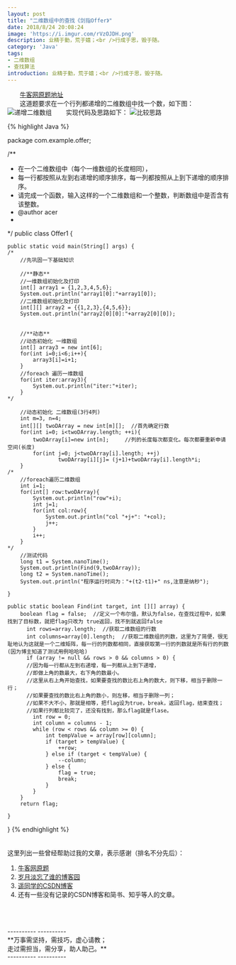 ```yaml
---
layout: post
title: "二维数组中的查找《剑指Offer》"
date: 2018/8/24 20:08:24 
image: 'https://i.imgur.com/rVzOJDH.png'
description: 业精于勤，荒于嬉；<br />行成于思，毁于随。
category: 'Java'
tags:
- 二维数组
- 查找算法
introduction: 业精于勤，荒于嬉；<br />行成于思，毁于随。
---
```

&emsp;&emsp;[牛客网原题地址](https://www.nowcoder.com/practice/abc3fe2ce8e146608e868a70efebf62e?tpId=13&tqId=11154&tPage=1&rp=1&ru=/ta/coding-interviews&qru=/ta/coding-interviews/question-ranking)
<br />
&emsp;&emsp;这道题要求在一个行列都递增的二维数组中找一个数，如下图：
![递增二维数组](https://i.imgur.com/hqBCZqp.png)
&emsp;&emsp;实现代码及思路如下：
![比较思路](https://i.imgur.com/hDlpBC7.png)

{% highlight Java %}

package com.example.offer;

/**
 * 在一个二维数组中（每个一维数组的长度相同），
 * 每一行都按照从左到右递增的顺序排序，每一列都按照从上到下递增的顺序排序。
 * 请完成一个函数，输入这样的一个二维数组和一个整数，判断数组中是否含有该整数。
 * @author acer
 *
 */
public class Offer1 {
	
	public static void main(String[] args) {
	/*	
		//先巩固一下基础知识
		
		//**静态**
		//一维数组初始化及打印
		int[] array1 = {1,2,3,4,5,6};
		System.out.println("array1[0]:"+array1[0]);
		//二维数组初始化及打印
		int[][] array2 = {{1,2,3},{4,5,6}};
		System.out.println("array2[0][0]:"+array2[0][0]);
		
		
		//**动态**
		//动态初始化 一维数组
		int[] array3 = new int[6];
		for(int i=0;i<6;i++){
			array3[i]=i+1;
		}
		//foreach 遍历一维数组
		for(int iter:array3){
			System.out.println("iter:"+iter);
		}
	*/	
		
		//动态初始化 二维数组(3行4列)
		int m=3, n=4;
		int[][] twoDArray = new int[m][];  //首先确定行数
        for(int i=0; i<twoDArray.length; ++i){
        	twoDArray[i]=new int[n];     //列的长度每次都变化。每次都要重新申请空间(长度)
            for(int j=0; j<twoDArray[i].length; ++j)
            		twoDArray[i][j]= (j+1)+twoDArray[i].length*i;
        }
    /*   
        //foreach遍历二维数组
        int i=1;
        for(int[] row:twoDArray){
        	System.out.println("row"+i);
        	int j=1;
        	for(int col:row){
        		System.out.println("col "+j+": "+col);
        		j++;
        	}
        	i++;
        }
    */  
        //测试代码
        long t1 = System.nanoTime();
        System.out.println(Find(9,twoDArray));
        long t2 = System.nanoTime();
        System.out.println("程序运行时间为："+(t2-t1)+" ns,注意是纳秒");
				
	}
	
	public static boolean Find(int target, int [][] array) {
		boolean flag = false;  //定义一个布尔值，默认为false，在查找过程中，如果找到了目标数，就把flag只改为 true返回，找不到就返回false
          int rows=array.length;  //获取二维数组的行数
          int columns=array[0].length;  //获取二维数组的列数，这里为了简便，很无耻地认为这就是一个二维矩阵，每一行的列数都相同，直接获取第一行的列数就是所有行的列数(因为博主知道了测试用例哈哈哈)
          if (array != null && rows > 0 && columns > 0) {    
          //因为每一行都从左到右递增，每一列都从上到下递增，
          //即做上角的数最大，右下角的数最小。
          //这里从右上角开始查找，如果要查找的数比右上角的数大，则下移，相当于删除一行；
          //如果要查找的数比右上角的数小，则左移，相当于删除一列；
          //如果不大不小，那就是相等，把flag设为true，break，返回flag，结束查找；
          //如果行列都比较完了，还没有找到，那么flag就是flase。   
            int row = 0;                
            int column = columns - 1;    
            while (row < rows && column >= 0) {    
                int tempValue = array[row][column];    
                if (target > tempValue) {    
                    ++row;    
                } else if (target < tempValue) {    
                    --column;    
                } else {    
                    flag = true;    
                    break;   
                }    
            }    
        }
        return flag;    

    }
	
}
{% endhighlight %}
<br />
<br />
<br />
这里列出一些曾经帮助过我的文章，表示感谢（排名不分先后）：
1. [牛客网原题](https://www.nowcoder.com/practice/abc3fe2ce8e146608e868a70efebf62e?tpId=13&tqId=11154&tPage=1&rp=1&ru=/ta/coding-interviews&qru=/ta/coding-interviews/question-ranking)
2. [岁月淡忘了谁的博客园](https://www.cnblogs.com/henuyuxiang/p/6215663.html)
3. [遥同学的CSDN博客](https://blog.csdn.net/qq_15062527/article/details/48845957)
4. 还有一些没有记录的CSDN博客和简书、知乎等人的文章。
<br />
<br />
<br />
----------
----------
<br />
**万事需坚持，需技巧，虚心请教；<br />走过需担当，需分享，助人助己。**
<br />
----------
----------
<br />
<br />
<br />